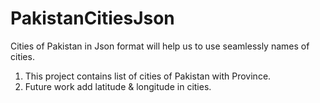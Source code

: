 # PakistanCitiesJson

Cities of Pakistan in Json format will help us to use seamlessly names of cities.

1. This project contains list of cities of Pakistan with Province.
2. Future work add latitude & longitude in cities.
